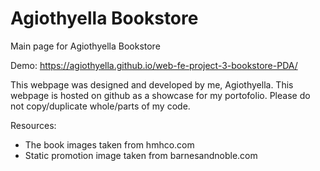 # Agiothyella Bookstore
Main page for Agiothyella Bookstore

Demo: https://agiothyella.github.io/web-fe-project-3-bookstore-PDA/

This webpage was designed and developed by me, Agiothyella. This webpage is hosted on github as a showcase for my portofolio. Please do not copy/duplicate whole/parts of my code.

Resources:
- The book images taken from hmhco.com
- Static promotion image taken from barnesandnoble.com
